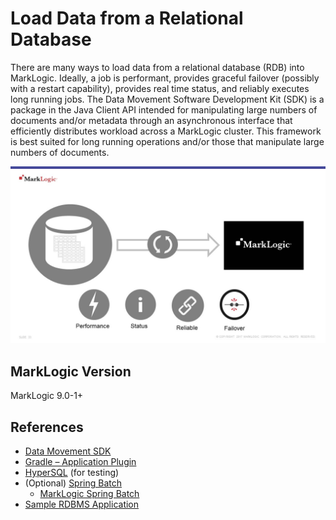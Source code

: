 # Load Data from a Relational Database
There are many ways to load data from a relational database (RDB) into MarkLogic.   Ideally, a job is performant, provides graceful failover (possibly with a restart capability), provides real time status, and reliably executes long running jobs.  The Data Movement Software Development Kit (SDK) is a package in the Java Client API intended for manipulating large numbers of documents and/or metadata through an asynchronous interface that efficiently distributes workload across a MarkLogic cluster. This framework is best suited for long running operations and/or those that manipulate large numbers of documents.

![Batch Processing](./images/batch-processing.jpg)

## MarkLogic Version
MarkLogic 9.0-1+

## References
 * [Data Movement SDK](http://docs.marklogic.com/guide/java/data-movement)
 * [Gradle – Application Plugin](https://docs.gradle.org/current/userguide/application_plugin.html)
 * [HyperSQL](http://hsqldb.org/) (for testing)  
 * (Optional) [Spring Batch](http://docs.spring.io/spring-batch/trunk/reference/html/) 
   * [MarkLogic Spring Batch](https://github.com/marklogic-community/marklogic-spring-batch) 
 * [Sample RDBMS Application](https://github.com/rjrudin/ml-migration-starter)

